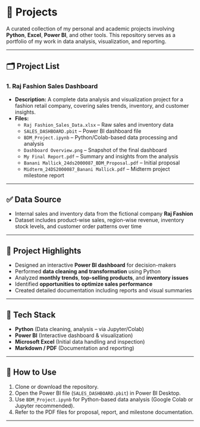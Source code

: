 # 📁 Projects

A curated collection of my personal and academic projects involving **Python**, **Excel**, **Power BI**, and other tools. This repository serves as a portfolio of my work in data analysis, visualization, and reporting.

---

## 🗂️ Project List

### 1. **Raj Fashion Sales Dashboard**
- **Description:** A complete data analysis and visualization project for a fashion retail company, covering sales trends, inventory, and customer insights.
- **Files:**
  - `Raj Fashion_Sales_Data.xlsx` – Raw sales and inventory data
  - `SALES_DASHBOARD.pbit` – Power BI dashboard file
  - `BDM_Project.ipynb` – Python/Colab-based data processing and analysis
  - `Dashboard Overview.png` – Snapshot of the final dashboard
  - `My Final Report.pdf` – Summary and insights from the analysis
  - `Banani Mallick_24ds2000087_BDM_Proposal.pdf` – Initial proposal
  - `Midterm_24DS2000087_Banani Mallick.pdf` – Midterm project milestone report

---

## ✅ Data Source

- Internal sales and inventory data from the fictional company **Raj Fashion**
- Dataset includes product-wise sales, region-wise revenue, inventory stock levels, and customer order patterns over time

---

## 🌟 Project Highlights

- Designed an interactive **Power BI dashboard** for decision-makers
- Performed **data cleaning and transformation** using Python
- Analyzed **monthly trends**, **top-selling products**, and **inventory issues**
- Identified **opportunities to optimize sales performance**
- Created detailed documentation including reports and visual summaries

---

## 🔧 Tech Stack

- **Python** (Data cleaning, analysis – via Jupyter/Colab)
- **Power BI** (Interactive dashboard & visualization)
- **Microsoft Excel** (Initial data handling and inspection)
- **Markdown / PDF** (Documentation and reporting)

---

## 🚀 How to Use

1. Clone or download the repository.
2. Open the Power BI file (`SALES_DASHBOARD.pbit`) in Power BI Desktop.
3. Use `BDM_Project.ipynb` for Python-based data analysis (Google Colab or Jupyter recommended).
4. Refer to the PDF files for proposal, report, and milestone documentation.

---


